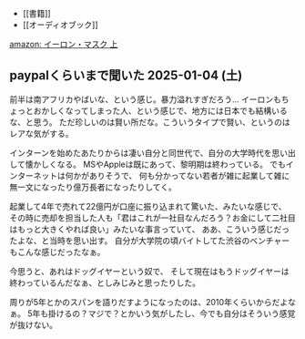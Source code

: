 - [[書籍]]
- [[オーディオブック]]

[amazon: イーロン・マスク 上 ](https://amzn.to/4fIsIiO)

## paypalくらいまで聞いた 2025-01-04 (土)

前半は南アフリカやばいな、という感じ。暴力溢れすぎだろう…
イーロンもちょっとおかしくなってしまった人、という感じで、地方には日本でも結構いるな、と思う。
ただ珍しいのは賢い所だな。こういうタイプで賢い、というのはレアな気がする。

インターンを始めたあたりからは凄い自分と同世代で、自分の大学時代を思い出して懐かしくなる。
MSやAppleは既にあって、黎明期は終わっている。
でもインターネットは何かがありそうで、
何も分かってない若者が雑に起業して雑に無一文になったり億万長者になったりしてく。

起業して4年で売れて22億円が口座に振り込まれて驚いた、みたいな感じで、
その時に売却を担当した人も「君はこれが一社目なんだろう？お金にして二社目はもっと大きくやれば良い」みたいな事言っていて、
ああ、こういう感じだったよな、と当時を思い出す。
自分が大学院の頃バイトしてた渋谷のベンチャーもこんな感じだったなぁ。

今思うと、あれはドッグイヤーという奴で、
そして現在はもうドッグイヤーは終わっているんだなぁ、としみじみと思ったりした。

周りが5年とかのスパンを語りだすようになったのは、2010年くらいからだよなぁ。
5年も掛けるの？マジで？とかいう気がしたし、今でも自分はそういう感覚が抜けない。